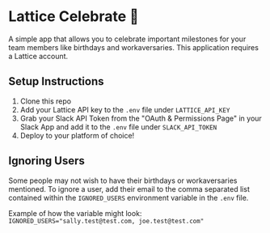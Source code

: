 # Lattice Celebrate 🎉
A simple app that allows you to celebrate important milestones for your team members like birthdays and workaversaries. This application requires a Lattice account.

## Setup Instructions
1. Clone this repo
2. Add your Lattice API key to the `.env` file under `LATTICE_API_KEY`
3. Grab your Slack API Token from the "OAuth & Permissions Page" in your Slack App and add it to the `.env` file under `SLACK_API_TOKEN`
4. Deploy to your platform of choice!

## Ignoring Users
Some people may not wish to have their birthdays or workaversaries mentioned. To ignore a user, add their email to the comma separated list contained within the `IGNORED_USERS` environment variable in the `.env` file.

Example of how the variable might look: `IGNORED_USERS="sally.test@test.com, joe.test@test.com"`